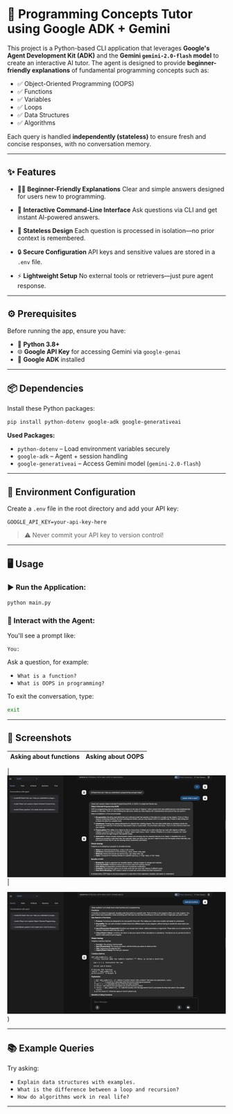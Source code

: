 

# 🤖 Programming Concepts Tutor using Google ADK + Gemini

This project is a Python-based CLI application that leverages **Google's Agent Development Kit (ADK)** and the **Gemini `gemini-2.0-flash` model** to create an interactive AI tutor. The agent is designed to provide **beginner-friendly explanations** of fundamental programming concepts such as:

* ✅ Object-Oriented Programming (OOPS)
* ✅ Functions
* ✅ Variables
* ✅ Loops
* ✅ Data Structures
* ✅ Algorithms

Each query is handled **independently (stateless)** to ensure fresh and concise responses, with no conversation memory.

---

## ✨ Features

* 🧑‍🎓 **Beginner-Friendly Explanations**
  Clear and simple answers designed for users new to programming.

* 💬 **Interactive Command-Line Interface**
  Ask questions via CLI and get instant AI-powered answers.

* 🧠 **Stateless Design**
  Each question is processed in isolation—no prior context is remembered.

* 🔒 **Secure Configuration**
  API keys and sensitive values are stored in a `.env` file.

* ⚡ **Lightweight Setup**
  No external tools or retrievers—just pure agent response.

---

## ⚙️ Prerequisites

Before running the app, ensure you have:

* 🐍 **Python 3.8+**
* 🌐 **Google API Key** for accessing Gemini via `google-genai`
* 🧠 **Google ADK** installed

---

## 📦 Dependencies

Install these Python packages:

```bash
pip install python-dotenv google-adk google-generativeai
```

**Used Packages:**

* `python-dotenv` – Load environment variables securely
* `google-adk` – Agent + session handling
* `google-generativeai` – Access Gemini model (`gemini-2.0-flash`)

---

## 🔐 Environment Configuration

Create a `.env` file in the root directory and add your API key:

```env
GOOGLE_API_KEY=your-api-key-here
```

> ⚠️ Never commit your API key to version control!

---

## 🖥️ Usage

### ▶️ Run the Application:

```bash
python main.py
```

### 💬 Interact with the Agent:

You'll see a prompt like:

```
You:
```

Ask a question, for example:

* `What is a function?`
* `What is OOPS in programming?`

To exit the conversation, type:

```bash
exit
```

---

## 📸 Screenshots

| Asking about functions                                                                                                              | Asking about OOPS                                                                                                               |
| ----------------------------------------------------------------------------------------------------------------------------------- | ------------------------------------------------------------------------------------------------------------------------------- |


| ![image](../assests/442404960-ccdd18e9-15c7-46bc-b510-3142bedf4c65.png)|

![image](../assests/442404985-f7e18d4e-0b36-44b1-a0ff-613a1782f1e0.png))

---

## 📚 Example Queries

Try asking:

* `Explain data structures with examples.`
* `What is the difference between a loop and recursion?`
* `How do algorithms work in real life?`

---

